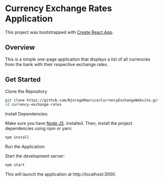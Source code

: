 # Currency Exchange Rates Application

This project was bootstrapped with [Create React App](https://github.com/facebook/create-react-app).

## Overview

This is a simple one-page application that displays a list of all currencies from the bank with their respective exchange rates. 

## Get Started

Clone the Repository

```bash
git clone https://github.com/NjorogeMaurice/CurrencyExchangeWebsite.git
cd currency-exchange-rates
```

Install Dependencies:

Make sure you have [Node JS](https://github.com/facebook/create-react-app). installed. Then, install the project dependencies using npm or yarn:

```bash
npm install
```

Run the Application:

Start the development server:

```bash
npm start
```

This will launch the application at http://localhost:3000.


